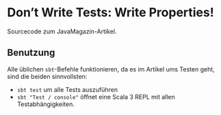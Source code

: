 # Don’t Write Tests: Write Properties!

Sourcecode zum JavaMagazin-Artikel.

## Benutzung

Alle üblichen `sbt`-Befehle funktionieren, da es im Artikel ums Testen geht, sind die beiden sinnvollsten:

- `sbt test` um alle Tests auszuführen
- `sbt "Test / console"` öffnet eine Scala 3 REPL mit allen Testabhängigkeiten.

